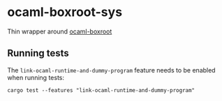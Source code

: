 # ocaml-boxroot-sys

Thin wrapper around [ocaml-boxroot](https://gitlab.com/ocaml-rust/ocaml-boxroot/)

## Running tests

The `link-ocaml-runtime-and-dummy-program` feature needs to be enabled when running tests:

    cargo test --features "link-ocaml-runtime-and-dummy-program"
